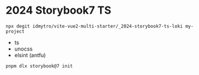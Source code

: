 # 2024 Storybook7 TS

```
npx degit idmytro/vite-vue2-multi-starter/_2024-storybook7-ts-loki my-project

```

- ts
- unocss
- elsint (antfu)

`pnpm dlx storybook@7 init`
